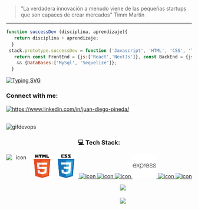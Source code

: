 > "La verdadera innovación a menudo viene de las pequeñas startups que son capaces de crear mercados"
> Timm Martin
---
```js
function successDev (disciplina, aprendizaje){
   return disciplina + aprendizaje;
  }
 stack.prototype.successDev = function ('Javascript', 'HTML', 'CSS', 'Typescript'){
   return const FrontEnd = {js:['React','NextJs']}, const BackEnd = {js:['Express', 'Node']},
    && {DataBases:['MySql', 'Sequelize']};
  }
```
<body>
<!--     <div class="box " style="display: grid>
         <div class="form"> -->
         <a class="form "href="https://git.io/typing-svg"><img src="https://readme-typing-svg.demolab.com?font=caveat&size=25&duration=3300&pause=1&color=F6F0ED&border-radius=8px&background=303b68&vCenter=true&padding=5px&multiline=true&width=860&height=270&lines=++++Hola+y+Bienvenido+a+mi+perfil+en+Github.;+;+++Estare+encantado+de+contribuir+a+tu+proyecto%2C;Mis+conocimientos+y+habilidades+me+hacen+un+candidato+ideal%2C;Estoy+seguro+de+que+puedo+aportar+un+valor+significativo.;no+dudes+en+ponerte+en+contacto+conmigo.;%C2%A1Estoy+dispuesto+a+formar+parte+de+tu+proyecto+y+;lograr+%C3%A9xito+juntos!;+" alt="Typing SVG" /></a>        

<h3 align="left">Connect with me:</h3>
<a href="https://www.linkedin.com/in/juan-diego-pineda/" target="_blank" rel="noopener ">
    <img align="center" src="https://raw.githubusercontent.com/rahuldkjain/github-profile-readme-generator/master/src/images/icons/Social/linked-in-alt.svg"   alt="https://www.linkedin.com/in/juan-diego-pineda/" height="40" width="40" />
</a><br/>
   <br/>

   ![gifdevops](https://user-images.githubusercontent.com/117276310/205516382-b0d6df35-890a-4cf2-838f-c8db68cfecf9.gif)  
<h3 align="center"> 💻 Tech Stack:</h3>

<div style="display: flex" align="center">  
<img src="https://techstack-generator.vercel.app/github-icon.svg" alt="icon" width="65" height="65" />
<a href="https://www.w3.org/html/" target="_blank" rel="noreferrer"> 
<img src="https://raw.githubusercontent.com/devicons/devicon/master/icons/html5/html5-original-wordmark.svg" alt="html5" width="65" height="65"/></a>
<a href="https://www.w3schools.com/css/" target="_blank" rel="noreferrer"> <img src="https://raw.githubusercontent.com/devicons/devicon/master/icons/css3/css3-original-wordmark.svg" alt="css3" width="65" height="65"/>
<img src="https://techstack-generator.vercel.app/js-icon.svg" alt="icon" width="65" height="65" />
<img src="https://techstack-generator.vercel.app/ts-icon.svg" alt="icon" width="65" height="65" /> 
<img src="https://techstack-generator.vercel.app/mysql-icon.svg" alt="icon" width="65" height="65" /> 
<img src="https://raw.githubusercontent.com/devicons/devicon/master/icons/express/express-original-wordmark.svg" alt="express" width="65" height="65"/> 
<img src="https://techstack-generator.vercel.app/react-icon.svg" alt="icon" width="65" height="65" />
<img src="https://techstack-generator.vercel.app/nginx-icon.svg" alt="icon" width="65" height="65" /> 
    
</body>

   
   
   


![](https://github-readme-stats.vercel.app/api?username=juan123530&theme=dark&hide_border=false&include_all_commits=false&count_private=false)<br/><br/>
![](https://github-readme-stats.vercel.app/api/top-langs/?username=juan123530&theme=dark&hide_border=false&include_all_commits=false&count_private=false&layout=compact)

